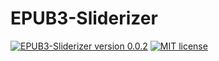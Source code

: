 EPUB3-Sliderizer
================

[![EPUB3-Sliderizer version 0.0.2](https://img.shields.io/badge/epub3--sliderizer-v0.0.2-green.svg?style=flat)](http://semver.org) [![MIT license](http://img.shields.io/badge/License-MIT-blue.svg)](http://opensource.org/licenses/MIT)

